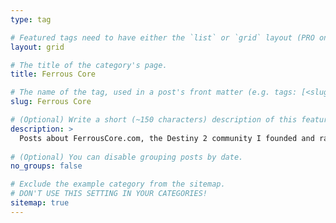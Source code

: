 ```yaml
---
type: tag

# Featured tags need to have either the `list` or `grid` layout (PRO only).
layout: grid

# The title of the category's page.
title: Ferrous Core

# The name of the tag, used in a post's front matter (e.g. tags: [<slug>]).
slug: Ferrous Core

# (Optional) Write a short (~150 characters) description of this featured category.
description: >
  Posts about FerrousCore.com, the Destiny 2 community I founded and ran for four years
      
# (Optional) You can disable grouping posts by date.
no_groups: false

# Exclude the example category from the sitemap.
# DON'T USE THIS SETTING IN YOUR CATEGORIES!
sitemap: true
---
```

